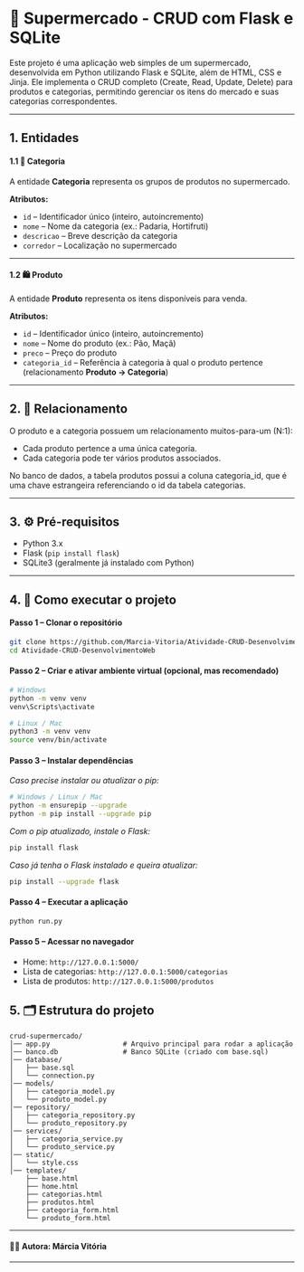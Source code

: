 # 🛒 Supermercado - CRUD com Flask e SQLite

Este projeto é uma aplicação web simples de um supermercado, desenvolvida em Python utilizando Flask e SQLite, além de HTML, CSS e Jinja. Ele implementa o CRUD completo (Create, Read, Update, Delete) para produtos e categorias, permitindo gerenciar os itens do mercado e suas categorias correspondentes.

---

## 1. Entidades

#### 1.1 📂 Categoria

A entidade **Categoria** representa os grupos de produtos no supermercado.

**Atributos:**

* `id` – Identificador único (inteiro, autoincremento)
* `nome` – Nome da categoria (ex.: Padaria, Hortifruti)
* `descricao` – Breve descrição da categoria
* `corredor` – Localização no supermercado

---

#### 1.2 🛍️ Produto

A entidade **Produto** representa os itens disponíveis para venda.

**Atributos:**

* `id` – Identificador único (inteiro, autoincremento)
* `nome` – Nome do produto (ex.: Pão, Maçã)
* `preco` – Preço do produto
* `categoria_id` – Referência à categoria à qual o produto pertence (relacionamento **Produto → Categoria**)

---

## 2. 🔗 Relacionamento

O produto e a categoria possuem um relacionamento muitos-para-um (N:1):
* Cada produto pertence a uma única categoria.
* Cada categoria pode ter vários produtos associados.

No banco de dados, a tabela produtos possui a coluna categoria_id, que é uma chave estrangeira referenciando o id da tabela categorias.

---

## 3. ⚙️ Pré-requisitos

* Python 3.x
* Flask (`pip install flask`)
* SQLite3 (geralmente já instalado com Python)

---

## 4. 🚀 Como executar o projeto

#### Passo 1 – Clonar o repositório

```bash
git clone https://github.com/Marcia-Vitoria/Atividade-CRUD-DesenvolvimentoWeb.git
cd Atividade-CRUD-DesenvolvimentoWeb
```

#### Passo 2 – Criar e ativar ambiente virtual (opcional, mas recomendado)

```bash
# Windows
python -m venv venv
venv\Scripts\activate

# Linux / Mac
python3 -m venv venv
source venv/bin/activate
```

#### Passo 3 – Instalar dependências

*Caso precise instalar ou atualizar o pip:*
```bash
# Windows / Linux / Mac
python -m ensurepip --upgrade
python -m pip install --upgrade pip
```
*Com o pip atualizado, instale o Flask:*
```bash
pip install flask
```
*Caso já tenha o Flask instalado e queira atualizar:*
```bash
pip install --upgrade flask
```

#### Passo 4 – Executar a aplicação

```bash
python run.py
```

#### Passo 5 – Acessar no navegador

* Home: `http://127.0.0.1:5000/`
* Lista de categorias: `http://127.0.0.1:5000/categorias`
* Lista de produtos: `http://127.0.0.1:5000/produtos`

## 5. 🗂️ Estrutura do projeto

```
crud-supermercado/
│── app.py                  # Arquivo principal para rodar a aplicação
│── banco.db                # Banco SQLite (criado com base.sql)
│── database/
│   ├── base.sql
│   └── connection.py
│── models/
│   ├── categoria_model.py
│   └── produto_model.py
│── repository/
│   ├── categoria_repository.py
│   └── produto_repository.py
│── services/
│   ├── categoria_service.py
│   └── produto_service.py
│── static/
│   └── style.css
│── templates/
    ├── base.html
    ├── home.html
    ├── categorias.html
    ├── produtos.html
    ├── categoria_form.html
    └── produto_form.html

```
---
#### 👩‍💻 Autora: Márcia Vitória
---